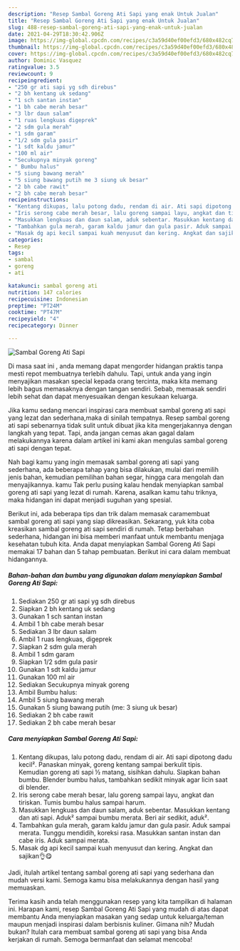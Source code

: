 ```yaml
---
description: "Resep Sambal Goreng Ati Sapi yang enak Untuk Jualan"
title: "Resep Sambal Goreng Ati Sapi yang enak Untuk Jualan"
slug: 488-resep-sambal-goreng-ati-sapi-yang-enak-untuk-jualan
date: 2021-04-29T18:30:42.906Z
image: https://img-global.cpcdn.com/recipes/c3a59d40ef00efd3/680x482cq70/sambal-goreng-ati-sapi-foto-resep-utama.jpg
thumbnail: https://img-global.cpcdn.com/recipes/c3a59d40ef00efd3/680x482cq70/sambal-goreng-ati-sapi-foto-resep-utama.jpg
cover: https://img-global.cpcdn.com/recipes/c3a59d40ef00efd3/680x482cq70/sambal-goreng-ati-sapi-foto-resep-utama.jpg
author: Dominic Vasquez
ratingvalue: 3.5
reviewcount: 9
recipeingredient:
- "250 gr ati sapi yg sdh direbus"
- "2 bh kentang uk sedang"
- "1 sch santan instan"
- "1 bh cabe merah besar"
- "3 lbr daun salam"
- "1 ruas lengkuas digeprek"
- "2 sdm gula merah"
- "1 sdm garam"
- "1/2 sdm gula pasir"
- "1 sdt kaldu jamur"
- "100 ml air"
- "Secukupnya minyak goreng"
- " Bumbu halus"
- "5 siung bawang merah"
- "5 siung bawang putih me 3 siung uk besar"
- "2 bh cabe rawit"
- "2 bh cabe merah besar"
recipeinstructions:
- "Kentang dikupas, lalu potong dadu, rendam di air. Ati sapi dipotong dadu kecil². Panaskan minyak, goreng kentang sampai berkulit tipis. Kemudian goreng ati sapi ½ matang, sisihkan dahulu. Siapkan bahan bumbu. Blender bumbu halus, tambahkan sedikit minyak agar licin saat di blender."
- "Iris serong cabe merah besar, lalu goreng sampai layu, angkat dan tiriskan. Tumis bumbu halus sampai harum."
- "Masukkan lengkuas dan daun salam, aduk sebentar. Masukkan kentang dan ati sapi. Aduk² sampai bumbu merata. Beri air sedikit, aduk²."
- "Tambahkan gula merah, garam kaldu jamur dan gula pasir. Aduk sampai merata. Tunggu mendidih, koreksi rasa. Masukkan santan instan dan cabe iris. Aduk sampai merata."
- "Masak dg api kecil sampai kuah menyusut dan kering. Angkat dan sajikan👌😋"
categories:
- Resep
tags:
- sambal
- goreng
- ati

katakunci: sambal goreng ati 
nutrition: 147 calories
recipecuisine: Indonesian
preptime: "PT24M"
cooktime: "PT47M"
recipeyield: "4"
recipecategory: Dinner

---
```



![Sambal Goreng Ati Sapi](https://img-global.cpcdn.com/recipes/c3a59d40ef00efd3/680x482cq70/sambal-goreng-ati-sapi-foto-resep-utama.jpg)

Di masa  saat ini , anda memang dapat mengorder hidangan praktis tanpa mesti repot membuatnya terlebih dahulu. Tapi, untuk anda yang ingin menyajikan masakan special kepada orang tercinta, maka kita memang lebih bagus memasaknya dengan tangan sendiri. Sebab, memasak sendiri lebih sehat dan dapat menyesuaikan dengan kesukaan keluarga.

Jika kamu sedang mencari inspirasi cara membuat sambal goreng ati sapi yang lezat dan sederhana,maka di sinilah tempatnya. Resep sambal goreng ati sapi  sebenarnya tidak sulit untuk dibuat jika kita mengerjakannya dengan langkah yang tepat. Tapi, anda jangan cemas akan gagal dalam melakukannya 
karena dalam artikel ini kami akan mengulas sambal goreng ati sapi dengan tepat.  



Nah bagi kamu yang ingin memasak sambal goreng ati sapi yang sederhana, ada beberapa tahap yang bisa dilakukan, mulai dari memilih jenis bahan, kemudian pemilihan bahan segar, hingga cara mengolah dan menyajikannya. kamu Tak perlu pusing kalau hendak menyiapkan sambal goreng ati sapi yang lezat di rumah. Karena, asalkan kamu  tahu triknya, maka hidangan ini dapat menjadi suguhan yang spesial.

Berikut ini, ada beberapa tips dan trik dalam memasak caramembuat sambal goreng ati sapi yang siap dikreasikan. Sekarang, yuk kita coba kreasikan sambal goreng ati sapi sendiri di rumah. Tetap berbahan sederhana, hidangan ini bisa memberi manfaat untuk membantu menjaga kesehatan tubuh kita. Anda dapat menyiapkan Sambal Goreng Ati Sapi memakai 17 bahan dan 5 tahap pembuatan. Berikut ini cara dalam membuat hidangannya.

<!--inarticleads1-->

##### Bahan-bahan dan bumbu yang digunakan dalam menyiapkan Sambal Goreng Ati Sapi:

1. Sediakan 250 gr ati sapi yg sdh direbus
1. Siapkan 2 bh kentang uk sedang
1. Gunakan 1 sch santan instan
1. Ambil 1 bh cabe merah besar
1. Sediakan 3 lbr daun salam
1. Ambil 1 ruas lengkuas, digeprek
1. Siapkan 2 sdm gula merah
1. Ambil 1 sdm garam
1. Siapkan 1/2 sdm gula pasir
1. Gunakan 1 sdt kaldu jamur
1. Gunakan 100 ml air
1. Sediakan Secukupnya minyak goreng
1. Ambil  Bumbu halus:
1. Ambil 5 siung bawang merah
1. Gunakan 5 siung bawang putih (me: 3 siung uk besar)
1. Sediakan 2 bh cabe rawit
1. Sediakan 2 bh cabe merah besar




<!--inarticleads2-->

##### Cara menyiapkan Sambal Goreng Ati Sapi:

1. Kentang dikupas, lalu potong dadu, rendam di air. Ati sapi dipotong dadu kecil². Panaskan minyak, goreng kentang sampai berkulit tipis. Kemudian goreng ati sapi ½ matang, sisihkan dahulu. Siapkan bahan bumbu. Blender bumbu halus, tambahkan sedikit minyak agar licin saat di blender.
1. Iris serong cabe merah besar, lalu goreng sampai layu, angkat dan tiriskan. Tumis bumbu halus sampai harum.
1. Masukkan lengkuas dan daun salam, aduk sebentar. Masukkan kentang dan ati sapi. Aduk² sampai bumbu merata. Beri air sedikit, aduk².
1. Tambahkan gula merah, garam kaldu jamur dan gula pasir. Aduk sampai merata. Tunggu mendidih, koreksi rasa. Masukkan santan instan dan cabe iris. Aduk sampai merata.
1. Masak dg api kecil sampai kuah menyusut dan kering. Angkat dan sajikan👌😋




Jadi, itulah artikel tentang  sambal goreng ati sapi  yang sederhana dan mudah versi kami. Semoga kamu bisa melakukannya dengan hasil yang memuaskan. 

Terima kasih anda telah menggunakan resep yang kita tampilkan di halaman ini. Harapan kami, resep  Sambal Goreng Ati Sapi yang mudah di atas dapat membantu Anda menyiapkan masakan yang sedap untuk keluarga/teman maupun menjadi inspirasi dalam berbisnis kuliner. Gimana nih? Mudah bukan? Itulah cara membuat sambal goreng ati sapi yang bisa Anda kerjakan di rumah. Semoga bermanfaat dan selamat mencoba!

